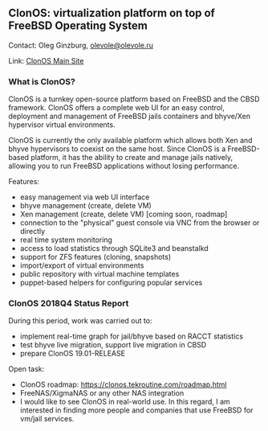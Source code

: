 ## ClonOS: virtualization platform on top of FreeBSD Operating System ##

Contact: Oleg Ginzburg, <olevole@olevole.ru>

Link:	 [ClonOS Main Site](https://clonos.tekroutine.com)

### What is ClonOS? ###

ClonOS is a turnkey open-source platform based on FreeBSD and the CBSD
framework. ClonOS offers a complete web UI for an easy control, deployment
and management of FreeBSD jails containers and bhyve/Xen hypervisor virtual
environments.

ClonOS is currently the only available platform which allows both Xen and bhyve
hypervisors to coexist on the same host. Since ClonOS is a FreeBSD-based
platform, it has the ability to create and manage jails natively, allowing
you to run FreeBSD applications without losing performance.

Features:

- easy management via web UI interface
- bhyve management (create, delete VM)
- Xen management (create, delete VM) [coming soon, roadmap]
- connection to the "physical" guest console via VNC from the browser or
  directly
- real time system monitoring
- access to load statistics through SQLite3 and beanstalkd
- support for ZFS features (cloning, snapshots)
- import/export of virtual environments
- public repository with virtual machine templates
- puppet-based helpers for configuring popular services

### ClonOS 2018Q4 Status Report ###

During this period, work was carried out to:

- implement real-time graph for jail/bhyve based on RACCT statistics
- test bhyve live migration, support live migration in CBSD
- prepare ClonOS 19.01-RELEASE

Open task:

- ClonOS roadmap: https://clonos.tekroutine.com/roadmap.html
- FreeNAS/XigmaNAS or any other NAS integration
- I would like to see ClonOS in real-world use. In this regard, I am interested
  in finding more people and companies that use FreeBSD for vm/jail services.
